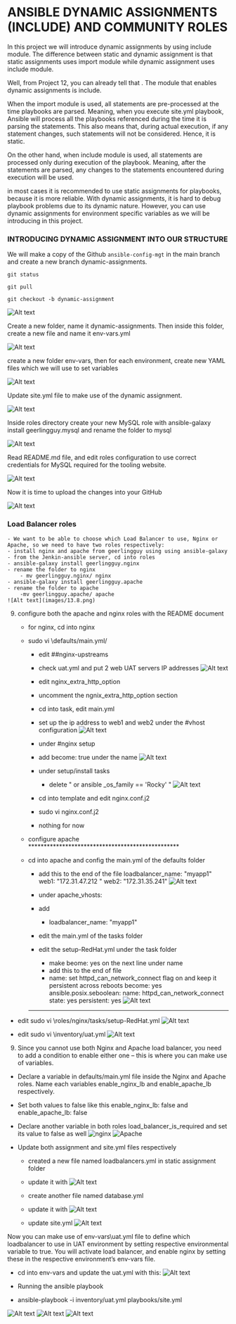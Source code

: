 # ANSIBLE DYNAMIC ASSIGNMENTS (INCLUDE) AND COMMUNITY ROLES

In this project we will introduce dynamic assignments by using include module. The difference between static and dynamic assignment is that static assignments uses import module while dynamic assignment uses include module.

Well, from Project 12, you can already tell that . The module that enables dynamic assignments is include.

When the import module is used, all statements are pre-processed at the time playbooks are parsed. Meaning, when you execute site.yml playbook, Ansible will process all the playbooks referenced during the time it is parsing the statements. This also means that, during actual execution, if any statement changes, such statements will not be considered. Hence, it is static.

On the other hand, when include module is used, all statements are processed only during execution of the playbook. Meaning, after the statements are parsed, any changes to the statements encountered during execution will be used.

in most cases it is recommended to use static assignments for playbooks, because it is more reliable. With dynamic assignments, it is hard to debug playbook problems due to its dynamic nature. However, you can use dynamic assignments for environment specific variables as we will be introducing in this project.

### INTRODUCING DYNAMIC ASSIGNMENT INTO OUR STRUCTURE

We will make a copy of the Github `ansible-config-mgt` in the main branch and create a new branch dynamic-assignments.
```
git status
```
```
git pull
```
```
git checkout -b dynamic-assignment
```

![Alt text](images/13.1.png)

Create a new folder, name it dynamic-assignments. Then inside this folder, create a new file and name it env-vars.yml

![Alt text](images/13.2.png)

create a new folder env-vars, then for each environment, create new YAML files which we will use to set variables

![Alt text](images/13.3.png)

Update site.yml file to make use of the dynamic assignment.

![Alt text](images/13.4.png)

Inside roles directory create your new MySQL role with ansible-galaxy install geerlingguy.mysql and rename the folder to mysql

![Alt text](images/13.5.png)

Read README.md file, and edit roles configuration to use correct credentials for MySQL required for the tooling website.

![Alt text](images/13.6.png)

Now it is time to upload the changes into your GitHub

![Alt text](images/13.7.png)

### Load Balancer roles
    - We want to be able to choose which Load Balancer to use, Nginx or Apache, so we need to have two roles respectively:
    - install nginx and apache from geerlingguy using using ansible-galaxy
    - from the Jenkin-ansible server, cd into roles
    - ansible-galaxy install geerlingguy.nginx
    - rename the folder to nginx
        - mv geerlingguy.nginx/ nginx
    - ansible-galaxy install geerlingguy.apache
    - rename the folder to apache
        -mv geerlingguy.apache/ apache
    ![Alt text](images/13.8.png)

9. configure both the apache and nginx roles with the README document
    - for nginx, cd into nginx
    - sudo vi \defaults/main.yml/
        - edit ##nginx-upstreams
        - check uat.yml and put 2 web UAT servers IP addresses
            ![Alt text](images/13.9.png)
        
        - edit nginx_extra_http_option
        - uncomment the ngnix_extra_http_option section


        - cd into task, edit main.yml
        - set up the ip address to web1 and web2 under the #vhost configuration
        ![Alt text](images/13.17.png)
        - under #nginx setup
        - add become: true under the name
          ![Alt text](images/13.10.png)  

        - under setup/install tasks
            - delete " or ansible _os_family == 'Rocky'  "
            ![Alt text](images/13.11.png)
        
        - cd into template and edit nginx.conf.j2
        -   sudo vi nginx.conf.j2
        - nothing for now

    - configure apache *************************************************
    - cd into apache and config the main.yml of the defaults folder
        - add this to the end of the file
              loadbalancer_name: "myapp1"
              web1: "172.31.47.212 "
              web2: "172.31.35.241"
        ![Alt text](images/13.12.png)
        -  under apache_vhosts:
        - add
            - loadbalancer_name: "myapp1"

        - edit the main.yml of the tasks folder

        
        - edit the setup-RedHat.yml under the task folder
            - make beome: yes on the next line under name
            - add this to the end of file
            - name: set httpd_can_network_connect flag on and keep it persistent across reboots
                become: yes
                ansible.posix.seboolean:
                name: httpd_can_network_connect
                state: yes
                persistent: yes
        ![Alt text](images/13.13.png)
        ***************************************************************************
- edit sudo vi \roles/nginx/tasks/setup-RedHat.yml
![Alt text](images/13.15.png)

- edit sudo vi \inventory/uat.yml
![Alt text](images/13.16.png)

9. Since you cannot use both Nginx and Apache load balancer, you need to add a condition to enable either one – this is where you can make use of variables.
 - Declare a variable in defaults/main.yml file inside the Nginx and Apache roles. Name each variables enable_nginx_lb and enable_apache_lb respectively.
 - Set both values to false like this enable_nginx_lb: false and enable_apache_lb: false
 - Declare another variable in both roles load_balancer_is_required and set its value to false as well
 ![nginx](images/13.18.png)
 ![Apache](images/13.19.png)

 - Update both assignment and site.yml files respectively
    - created a new file named loadbalancers.yml in static assignment folder
    - update it with
    ![Alt text](images/13.20.png)
    - create another file named database.yml
    - update it with 
    ![Alt text](images/13.21.png)

    - update site.yml
    ![Alt text](images/13.22.png)

Now you can make use of env-vars\uat.yml file to define which loadbalancer to use in UAT environment by setting respective environmental variable to true.
You will activate load balancer, and enable nginx by setting these in the respective environment’s env-vars file.
- cd into env-vars and update the uat.yml with this:
![Alt text](images/13.23.png)

- Running the ansible playbook
 - ansible-playbook -i inventory/uat.yml playbooks/site.yml

![Alt text](images/13.24.png)
![Alt text](images/13.25.png)
![Alt text](images/13.26.png)